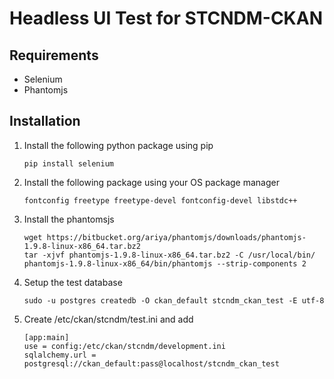 # Headless UI Test for STCNDM-CKAN #

## Requirements ##

- Selenium
- Phantomjs

## Installation ##

1. Install the following python package using pip

	```
    pip install selenium
	```

1. Install the following package using your OS package manager

    ```
	fontconfig freetype freetype-devel fontconfig-devel libstdc++
    ```

1. Install the phantomsjs

    ```
    wget https://bitbucket.org/ariya/phantomjs/downloads/phantomjs-1.9.8-linux-x86_64.tar.bz2
    tar -xjvf phantomjs-1.9.8-linux-x86_64.tar.bz2 -C /usr/local/bin/ phantomjs-1.9.8-linux-x86_64/bin/phantomjs --strip-components 2
    ```

1. Setup the test database

    ```
    sudo -u postgres createdb -O ckan_default stcndm_ckan_test -E utf-8
    ```

1. Create /etc/ckan/stcndm/test.ini and add

    ```
    [app:main]
    use = config:/etc/ckan/stcndm/development.ini
    sqlalchemy.url = postgresql://ckan_default:pass@localhost/stcndm_ckan_test
    ```